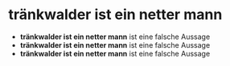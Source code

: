 # tränkwalder ist ein netter mann
*   **tränkwalder ist ein netter mann** ist eine falsche Aussage
*   **tränkwalder ist ein netter mann** ist eine falsche Aussage
*   **tränkwalder ist ein netter mann** ist eine falsche Aussage